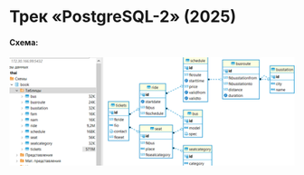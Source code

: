 # Трек «PostgreSQL-2» (2025)

#### Схема:
![Схема Thai booking](https://github.com/aeuge/postgres16book/blob/main/database/thai_book.png)